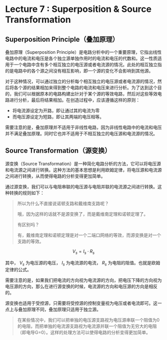 # Lecture 7 : Superposition & Source Transformation

## Superposition Principle（叠加原理）

叠加原理（Superposition Principle）是电路分析中的一个重要原理，它指出线性电路中的电流和电压是各个独立源单独作用时的电流和电压的代数和。这一性质适用于一个电路中含有多个相互独立的电压源或者电流源的情况。此处的相互独立指的是电路中的各个源之间没有相互影响，即一个源的变化不会影响到其他源。

对于这种情况，可以通过独立的分析每个相互独立的电压源或者电流源的情况，然后将各个源的结果相加来得到整个电路的电流和电压来进行分析。为了达到这个目的，我们可以根据原本的电路构建出针对于某个源的等效电路，然后对这些等效电路进行分析，最后将结果相加。在创造过程中，应该遵循这样的原则：

- 将电流源设定为开路，即让通过其的电流为零
- 而电压源设定为短路，即让其两端的电压相等。

需要注意的是，叠加原理并不适用于非线性电路，因为非线性电路中的电流和电压并不满足叠加原理。同时它也并不适用于不相互独立的电压源和电流源的情况。

## Source Transformation（源变换）

源变换（Source Transformation）是一种简化电路分析的方法，它可以将电压源和电流源之间进行转换。这种方法的基本思想是利用欧姆定律，将电压源和电流源之间进行转换，从而使得电路的分析变得更加简单。

通过源变换，我们可以与电阻串联的电压源与电阻并联的电流源之间进行转换。这种转换的规则如下：

> 所以为什么不直接说诺顿支路和戴维南支路呢？
>
> 哦，因为这样的话就不是源变换了，而是戴维南定理和诺顿定理了。
>
> 有区别吗？
>
> 有，戴维南定理和诺顿定理是对一个二端口网络的等效，而源变换是对一个支路的等效。

$$
V_s = I_s \cdot R_s
$$

其中， $V_s$ 为电压源的电压， $I_s$ 为电流源的电流， $R_s$ 为电阻的阻值。也就是欧姆定律的公式。

需要注意的是，如果我们把电流的方向视为电流源的方向，把电压下降的方向视为电压源的方向，那么在进行源变换的时候，电流源的方向和电压源的方向是相反的。

源变换也适用于受控源，只需要将受控源的控制变量视为电压或者电流即可。这一点上与叠加原理不同，叠加原理只适用于独立源。

> 在某些情况中，我们可以把单独的电压源支路视为电压源串联一个阻值为0的电阻，而把单独的电流源支路视为电流源并联一个阻值为无穷大的电阻（即电导G=0）。这样的处理方法可以使得电路的分析变得更加简单。
